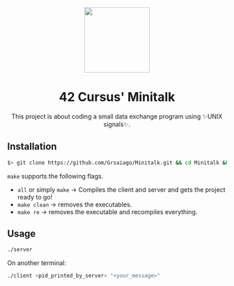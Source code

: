 <div align="center">
  <img src="https://user-images.githubusercontent.com/98427284/220715371-f7c22a01-7a44-43d4-9180-5dfecf0c0485.png" height="150" width="150"/>

</div>

<h1 align ="center">
  42 Cursus' Minitalk

</h1>
<p align="center">This project is about coding a small data exchange program using ✨UNIX signals✨.</p>

## Installation

```sh
$> git clone https://github.com/Grsaiago/Minitalk.git && cd Minitalk && make
```

`make` supports the following flags.
- `all` or simply `make` -> Compiles the client and server and gets the project ready to go!
- `make clean` -> removes the executables.
- `make re` -> removes the executable and recompiles everything.

## Usage

```sh
./server
```
On another terminal:
```sh
./client <pid_printed_by_server> "<your_message>"
```
